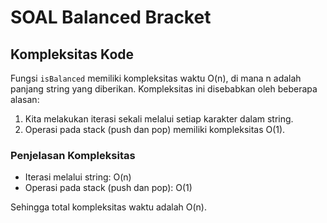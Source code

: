 # SOAL Balanced Bracket

## Kompleksitas Kode

Fungsi `isBalanced` memiliki kompleksitas waktu O(n), di mana n adalah panjang string yang diberikan. Kompleksitas ini disebabkan oleh beberapa alasan:
1. Kita melakukan iterasi sekali melalui setiap karakter dalam string.
2. Operasi pada stack (push dan pop) memiliki kompleksitas O(1).

### Penjelasan Kompleksitas
- Iterasi melalui string: O(n)
- Operasi pada stack (push dan pop): O(1)

Sehingga total kompleksitas waktu adalah O(n).
